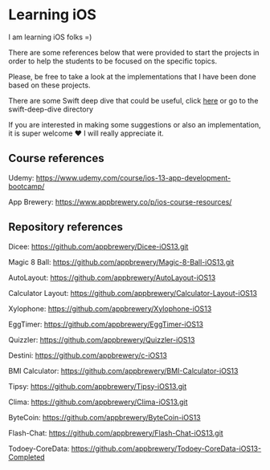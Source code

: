 # Learning iOS
I am learning iOS folks =)

There are some references below that were provided to start the projects in order to help the students to be focused on the specific topics.

Please, be free to take a look at the implementations that I have been done based on these projects.

There are some Swift deep dive that could be useful, click [here](swift-deep-dive) or go to the swift-deep-dive directory

If you are interested in making some suggestions or also an implementation, it is super welcome ❤️ I will really appreciate it.

## Course references

Udemy: https://www.udemy.com/course/ios-13-app-development-bootcamp/

App Brewery: https://www.appbrewery.co/p/ios-course-resources/

## Repository references

Dicee: https://github.com/appbrewery/Dicee-iOS13.git

Magic 8 Ball: https://github.com/appbrewery/Magic-8-Ball-iOS13.git

AutoLayout: https://github.com/appbrewery/AutoLayout-iOS13

Calculator Layout: https://github.com/appbrewery/Calculator-Layout-iOS13

Xylophone: https://github.com/appbrewery/Xylophone-iOS13

EggTimer: https://github.com/appbrewery/EggTimer-iOS13

Quizzler: https://github.com/appbrewery/Quizzler-iOS13

Destini: https://github.com/appbrewery/c-iOS13

BMI Calculator: https://github.com/appbrewery/BMI-Calculator-iOS13

Tipsy: https://github.com/appbrewery/Tipsy-iOS13.git

Clima: https://github.com/appbrewery/Clima-iOS13.git

ByteCoin: https://github.com/appbrewery/ByteCoin-iOS13

Flash-Chat: https://github.com/appbrewery/Flash-Chat-iOS13.git

Todoey-CoreData: https://github.com/appbrewery/Todoey-CoreData-iOS13-Completed
